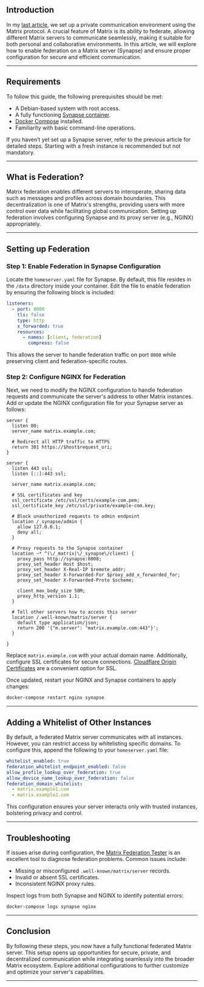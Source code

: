 ## Introduction
In my [last article](./ldap-matrix), we set up a private communication environment using the Matrix protocol. A crucial feature of Matrix is its ability to federate, allowing different Matrix servers to communicate seamlessly, making it suitable for both personal and collaborative environments. In this article, we will explore how to enable federation on a Matrix server (Synapse) and ensure proper configuration for secure and efficient communication.

---

## Requirements
To follow this guide, the following prerequisites should be met:

- A Debian-based system with root access.
- A fully functioning [Synapse container](https://hub.docker.com/r/matrixdotorg/synapse).
- [Docker Compose](https://docs.docker.com/engine/install/debian/#install-using-the-repository) installed.
- Familiarity with basic command-line operations.

If you haven’t yet set up a Synapse server, refer to the previous article for detailed steps. Starting with a fresh instance is recommended but not mandatory.

---

## What is Federation?
Matrix federation enables different servers to interoperate, sharing data such as messages and profiles across domain boundaries. This decentralization is one of Matrix's strengths, providing users with more control over data while facilitating global communication. Setting up federation involves configuring Synapse and its proxy server (e.g., NGINX) appropriately.

---

## Setting up Federation

### Step 1: Enable Federation in Synapse Configuration
Locate the `homeserver.yaml` file for Synapse. By default, this file resides in the `/data` directory inside your container. Edit the file to enable federation by ensuring the following block is included:

```yaml
listeners:
  - port: 8008
    tls: false
    type: http
    x_forwarded: true
    resources:
      - names: [client, federation]
        compress: false
```

This allows the server to handle federation traffic on port `8008` while preserving client and federation-specific routes.

### Step 2: Configure NGINX for Federation
Next, we need to modify the NGINX configuration to handle federation requests and communicate the server's address to other Matrix instances. Add or update the NGINX configuration file for your Synapse server as follows:

```nginx
server {
  listen 80;
  server_name matrix.example.com;

  # Redirect all HTTP traffic to HTTPS
  return 301 https://$host$request_uri;
}

server {
  listen 443 ssl;
  listen [::]:443 ssl;

  server_name matrix.example.com;

  # SSL certificates and key
  ssl_certificate /etc/ssl/certs/example-com.pem;
  ssl_certificate_key /etc/ssl/private/example-com.key;

  # Block unauthorized requests to admin endpoint
  location /_synapse/admin {
    allow 127.0.0.1;
    deny all;
  }

  # Proxy requests to the Synapse container
  location ~* ^(\/_matrix|\/_synapse\/client) {
    proxy_pass http://synapse:8008;
    proxy_set_header Host $host;
    proxy_set_header X-Real-IP $remote_addr;
    proxy_set_header X-Forwarded-For $proxy_add_x_forwarded_for;
    proxy_set_header X-Forwarded-Proto $scheme;

    client_max_body_size 50M;
    proxy_http_version 1.1;
  }

  # Tell other servers how to access this server
  location /.well-known/matrix/server {
    default_type application/json;
    return 200 '{"m.server": "matrix.example.com:443"}';
  }

}
```

Replace `matrix.example.com` with your actual domain name. Additionally, configure SSL certificates for secure connections. [Cloudflare Origin Certificates](https://developers.cloudflare.com/ssl/origin-configuration/) are a convenient option for SSL.

Once updated, restart your NGINX and Synapse containers to apply changes:

```bash
docker-compose restart nginx synapse
```

---

## Adding a Whitelist of Other Instances
By default, a federated Matrix server communicates with all instances. However, you can restrict access by whitelisting specific domains. To configure this, append the following to your `homeserver.yaml` file:

```yaml
whitelist_enabled: true
federation_whitelist_endpoint_enabled: false
allow_profile_lookup_over_federation: true
allow_device_name_lookup_over_federation: false
federation_domain_whitelist:
  - matrix.example1.com
  - matrix.example2.com
```

This configuration ensures your server interacts only with trusted instances, bolstering privacy and control.

---

## Troubleshooting
If issues arise during configuration, the [Matrix Federation Tester](https://federationtester.matrix.org/) is an excellent tool to diagnose federation problems. Common issues include:

- Missing or misconfigured `.well-known/matrix/server` records.
- Invalid or absent SSL certificates.
- Inconsistent NGINX proxy rules.

Inspect logs from both Synapse and NGINX to identify potential errors:

```bash
docker-compose logs synapse nginx
```

---

## Conclusion
By following these steps, you now have a fully functional federated Matrix server. This setup opens up opportunities for secure, private, and decentralized communication while integrating seamlessly into the broader Matrix ecosystem. Explore additional configurations to further customize and optimize your server's capabilities.

---
